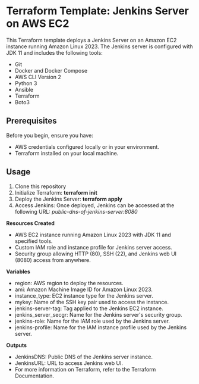 # Terraform Template: Jenkins Server on AWS EC2

This Terraform template deploys a Jenkins Server on an Amazon EC2 instance running Amazon Linux 2023. The Jenkins server is configured with JDK 11 and includes the following tools:
- Git
- Docker and Docker Compose
- AWS CLI Version 2
- Python 3
- Ansible
- Terraform
- Boto3

## Prerequisites
Before you begin, ensure you have:
- AWS credentials configured locally or in your environment.
- Terraform installed on your local machine.

## Usage
1. Clone this repository
2. Initialize Terraform: **terraform init**
3. Deploy the Jenkins Server: **terraform apply**
4. Access Jenkins: Once deployed, Jenkins can be accessed at the following URL: _public-dns-of-jenkins-server:8080_


**Resources Created**
- AWS EC2 instance running Amazon Linux 2023 with JDK 11 and specified tools.
- Custom IAM role and instance profile for Jenkins server access.
- Security group allowing HTTP (80), SSH (22), and Jenkins web UI (8080) access from anywhere.

**Variables**
- region: AWS region to deploy the resources.
- ami: Amazon Machine Image ID for Amazon Linux 2023.
- instance_type: EC2 instance type for the Jenkins server.
- mykey: Name of the SSH key pair used to access the instance.
- jenkins-server-tag: Tag applied to the Jenkins EC2 instance.
- jenkins_server_secgr: Name for the Jenkins server's security group.
- jenkins-role: Name for the IAM role used by the Jenkins server.
- jenkins-profile: Name for the IAM instance profile used by the Jenkins server.

**Outputs**
- JenkinsDNS: Public DNS of the Jenkins server instance.
- JenkinsURL: URL to access Jenkins web UI.
- For more information on Terraform, refer to the Terraform Documentation.
